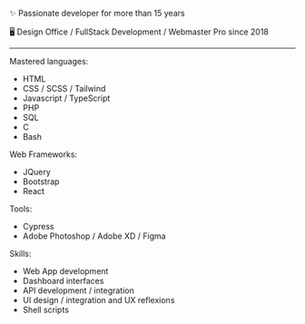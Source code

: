 
✨ Passionate developer for more than 15 years

🖥️ Design Office / FullStack Development / Webmaster Pro since 2018

---

Mastered languages:
- HTML
- CSS / SCSS / Tailwind
- Javascript / TypeScript
- PHP
- SQL
- C
- Bash

Web Frameworks:
- JQuery
- Bootstrap
- React

Tools:
- Cypress
- Adobe Photoshop / Adobe XD / Figma

Skills:
- Web App development
- Dashboard interfaces
- API development / integration
- UI design / integration and UX reflexions
- Shell scripts
